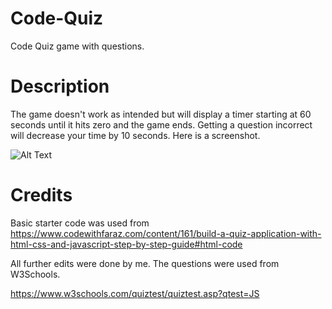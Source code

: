 # Code-Quiz
Code Quiz game with questions.


# Description

The game doesn't work as intended but will display a timer starting at 60 seconds until it hits zero and the game ends. Getting a question incorrect will decrease your time by 10 seconds. Here is a screenshot.

![Alt Text](Code-Quiz\assets\images\quizgamesc.png)




# Credits

Basic starter code was used from 
https://www.codewithfaraz.com/content/161/build-a-quiz-application-with-html-css-and-javascript-step-by-step-guide#html-code

All further edits were done by me. The questions were used from W3Schools.

https://www.w3schools.com/quiztest/quiztest.asp?qtest=JS
